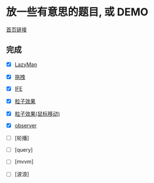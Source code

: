 # 放一些有意思的题目, 或 DEMO

[首页链接](https://xiaoyueguang.github.io/DEMO/)

## 完成
- [x] [LazyMan](https://xiaoyueguang.github.io/DEMO/lazyman)  
- [x] [拖拽](https://xiaoyueguang.github.io/DEMO/drag)  
- [x] [IFE](https://xiaoyueguang.github.io/DEMO/IFE)  
- [x] [粒子效果](https://xiaoyueguang.github.io/DEMO/canvas)  
- [x] [粒子效果(鼠标移动)](https://xiaoyueguang.github.io/DEMO/mouse-over-dot)  
- [x] [observer](https://xiaoyueguang.github.io/DEMO/observer/index.html)  
- [ ] [轮播]  
- [ ] [query]  
- [ ] [mvvm]  
- [ ] [波浪]  

